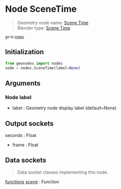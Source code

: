 
# Node SceneTime

> Geometry node name: [Scene Time](https://docs.blender.org/manual/en/latest/modeling/geometry_nodes/material/scene_time.html)<br>
  Blender type: [Scene Time](https://docs.blender.org/api/current/bpy.types.GeometryNodeInputSceneTime.html)
  
<sub>go to [index](/docs/index.md)</sub>

## Initialization

```python
from geonodes import nodes
node = nodes.SceneTime(label=None)
```



## Arguments


### Node label

- label : Geometry node display label (default=None)

## Output sockets

seconds : Float
- frame : Float

## Data sockets

> Data socket classes implementing this node.
  
[functions](/docs/sockets/functions.md) [scene](/docs/sockets/functions.md#scene) : Function

